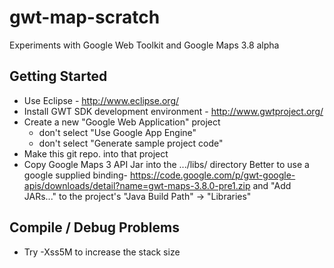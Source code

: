 gwt-map-scratch
===============

Experiments with Google Web Toolkit and Google Maps 3.8 alpha


Getting Started
---------------

* Use Eclipse - http://www.eclipse.org/
* Install GWT SDK development environment - http://www.gwtproject.org/
* Create a new "Google Web Application" project
  - don't select "Use Google App Engine"
  - don't select "Generate sample project code"
* Make this git repo. into that project
* Copy Google Maps 3 API Jar into the .../libs/ directory 
  Better to use a google supplied binding-
  https://code.google.com/p/gwt-google-apis/downloads/detail?name=gwt-maps-3.8.0-pre1.zip
  and "Add JARs..." to the project's "Java Build Path" -> "Libraries"


Compile / Debug Problems
------------------------
* Try -Xss5M to increase the stack size


